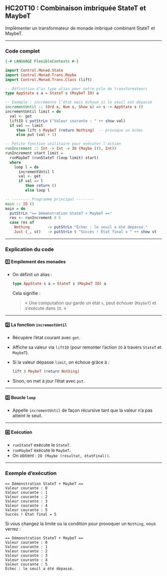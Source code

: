 ## HC20T10 : Combinaison imbriquée StateT et MaybeT

Implémenter un transformateur de monade imbriqué combinant StateT et MaybeT.

---

### Code complet

```haskell
{-# LANGUAGE FlexibleContexts #-}

import Control.Monad.State
import Control.Monad.Trans.Maybe
import Control.Monad.Trans.Class (lift)

-- Définition d’un type alias pour notre pile de transformateurs
type AppState s a = StateT s (MaybeT IO) a

-- Exemple : incrémente l’état mais échoue si le seuil est dépassé
incrementUntil :: (Ord s, Num s, Show s) => s -> AppState s ()
incrementUntil limit = do
  val <- get
  liftIO $ putStrLn ("Valeur courante : " ++ show val)
  if val >= limit
     then lift $ MaybeT (return Nothing)  -- provoque un échec
     else put (val + 1)

-- Petite fonction utilitaire pour exécuter l'action
runIncrement :: Int -> Int -> IO (Maybe ((), Int))
runIncrement start limit =
  runMaybeT (runStateT (loop limit) start)
  where
    loop l = do
      incrementUntil l
      val <- get
      if val == l
         then return ()
         else loop l

-- -------- Programme principal --------
main :: IO ()
main = do
  putStrLn "== Démonstration StateT + MaybeT =="
  res <- runIncrement 0 5
  case res of
    Nothing        -> putStrLn "Échec : le seuil a été dépassé."
    Just (_, st)   -> putStrLn $ "Succès ! État final = " ++ show st
```

---

### Explication du code

#### 1️⃣ **Empilement des monades**

* On définit un alias :

  ```haskell
  type AppState s a = StateT s (MaybeT IO) a
  ```

  Cela signifie :

  > « Une computation qui garde un état `s`, peut échouer (`MaybeT`) et s’exécute dans `IO`. »

---

#### 2️⃣ **La fonction `incrementUntil`**

* Récupère l’état courant avec `get`.

* Affiche sa valeur via `liftIO` (pour remonter l’action `IO` à travers `StateT` et `MaybeT`).

* Si la valeur dépasse `limit`, on échoue grâce à :

  ```haskell
  lift $ MaybeT (return Nothing)
  ```

* Sinon, on met à jour l’état avec `put`.

---

#### 3️⃣ **Boucle `loop`**

* Appelle `incrementUntil` de façon récursive tant que la valeur n’a pas atteint le seuil.

---

#### 4️⃣ **Exécution**

* `runStateT` exécute le `StateT`.
* `runMaybeT` exécute le `MaybeT`.
* On obtient : `IO (Maybe (résultat, étatFinal))`.

---

### Exemple d’exécution

```
== Démonstration StateT + MaybeT ==
Valeur courante : 0
Valeur courante : 1
Valeur courante : 2
Valeur courante : 3
Valeur courante : 4
Valeur courante : 5
Succès ! État final = 5
```

Si vous changez la limite ou la condition pour provoquer un `Nothing`, vous verrez :

```
== Démonstration StateT + MaybeT ==
Valeur courante : 0
Valeur courante : 1
Valeur courante : 2
Valeur courante : 3
Valeur courante : 4
Valeur courante : 5
Échec : le seuil a été dépassé.
```

